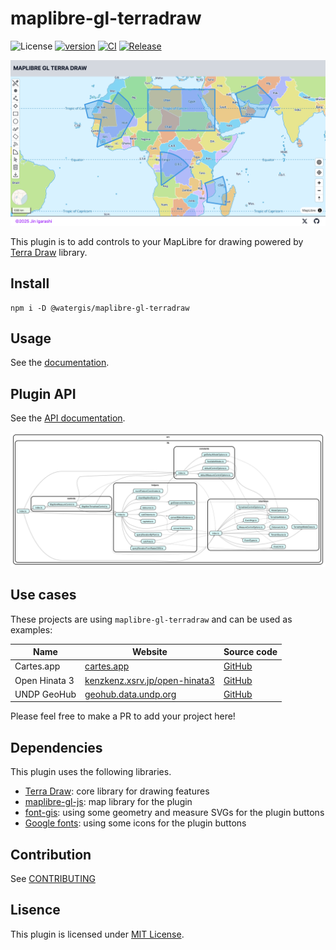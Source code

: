# maplibre-gl-terradraw

![License](https://img.shields.io/github/license/watergis/maplibre-gl-terradraw)
[![version](https://img.shields.io/npm/v/@watergis/maplibre-gl-terradraw.svg)](https://www.npmjs.com/package/@watergis/maplibre-gl-terradraw)
[![CI](https://github.com/watergis/maplibre-gl-terradraw/actions/workflows/ci.yml/badge.svg)](https://github.com/watergis/maplibre-gl-terradraw/actions/workflows/ci.yml)
[![Release](https://github.com/watergis/maplibre-gl-terradraw/actions/workflows/release.yml/badge.svg)](https://github.com/watergis/maplibre-gl-terradraw/actions/workflows/release.yml)

![plugin-overview.webp](./static/assets/plugin-overview.webp)

This plugin is to add controls to your MapLibre for drawing powered by [Terra Draw](https://github.com/JamesLMilner/terra-draw) library.

## Install

```shell
npm i -D @watergis/maplibre-gl-terradraw
```

## Usage

See the [documentation](https://terradraw.water-gis.com/).

## Plugin API

See the [API documentation](https://watergis.github.io/maplibre-gl-terradraw/).

![dependency-graph.svg](./dependency-graph.svg)

## Use cases

These projects are using `maplibre-gl-terradraw` and can be used as examples:

| Name          | Website                                                                | Source code                                        |
| ------------- | ---------------------------------------------------------------------- | -------------------------------------------------- |
| Cartes.app    | [cartes.app](https://cartes.app)                                       | [GitHub](https://github.com/cartesapp/cartes)      |
| Open Hinata 3 | [kenzkenz.xsrv.jp/open-hinata3](https://kenzkenz.xsrv.jp/open-hinata3) | [GitHub](https://github.com/kenzkenz/open-hinata3) |
| UNDP GeoHub   | [geohub.data.undp.org](https://geohub.data.undp.org/)                  | [GitHub](https://github.com/UNDP-Data/geohub)      |

Please feel free to make a PR to add your project here!

## Dependencies

This plugin uses the following libraries.

- [Terra Draw](https://github.com/JamesLMilner/terra-draw): core library for drawing features
- [maplibre-gl-js](https://github.com/maplibre/maplibre-gl-js): map library for the plugin
- [font-gis](https://viglino.github.io/font-gis): using some geometry and measure SVGs for the plugin buttons
- [Google fonts](https://fonts.google.com/icons): using some icons for the plugin buttons

## Contribution

See [CONTRIBUTING](./CONTRIBUTING.md)

## Lisence

This plugin is licensed under [MIT License](./LICENSE).
